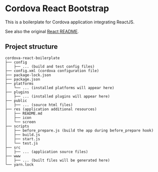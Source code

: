 # Cordova React Bootstrap

This is a boilerplate for Cordova application integrating ReactJS.

See also the original [React README](CREATE_REACT_APP.md).

## Project structure
```
cordova-react-boilerplate
├── config
│   ├── ... (build and test config files)
├── config.xml (cordova configuration file)
├── package-lock.json
├── package.json
├── platforms
│   └── ... (installed platforms will appear here)
├── plugins
│   ├── ... (installed plugins will appear here)
├── public
│   ├── ... (source html files)
├── res (application additional resources)
│   ├── README.md
│   ├── icon
│   └── screen
├── scripts
│   ├── before_prepare.js (build the app during before_prepare hook)
│   ├── build.js
│   ├── start.js
│   └── test.js
├── src
│   ├── ... (application source files)
├── www
│   ├── ... (built files will be generated here)
└── yarn.lock
```
